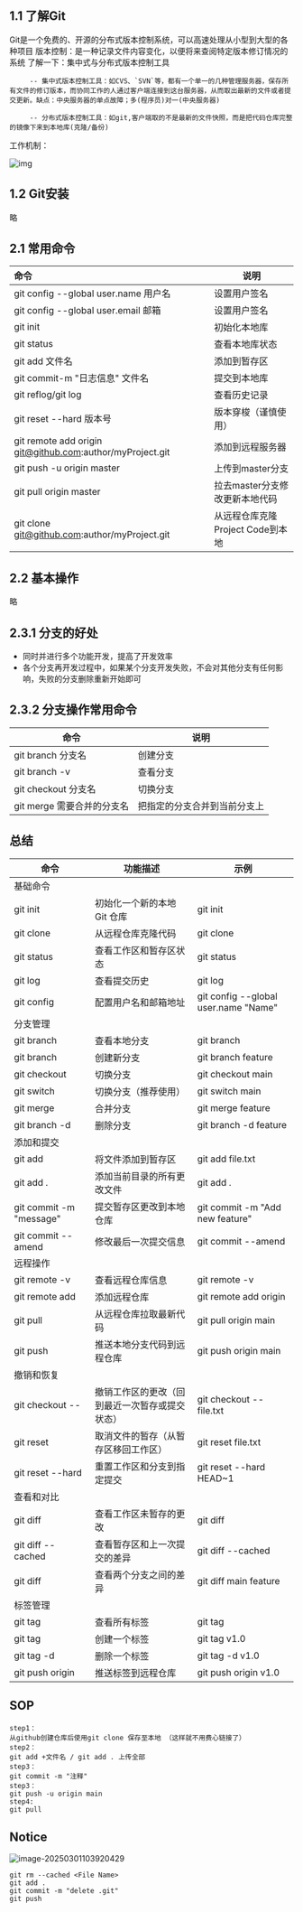 ## 1.1 了解Git

Git是一个免费的、开源的分布式版本控制系统，可以高速处理从小型到大型的各种项目
版本控制：是一种记录文件内容变化，以便将来查阅特定版本修订情况的系统
了解一下：集中式与分布式版本控制工具

         -- 集中式版本控制工具：如CVS、`SVN`等，都有一个单一的几种管理服务器，保存所有文件的修订版本，而协同工作的人通过客户端连接到这台服务器，从而取出最新的文件或者提交更新。缺点：中央服务器的单点故障；多(程序员)对一(中央服务器)
    
         -- 分布式版本控制工具：如git,客户端取的不是最新的文件快照，而是把代码仓库完整的镜像下来到本地库(克隆/备份)

工作机制：

![img](https://nack-1316646329.cos.ap-nanjing.myqcloud.com/69133d076d5567079e4d01b8be137e83.png)

## 1.2 Git安装

略

## 2.1 常用命令

| 命令                                                      | 说明                             |
| :-------------------------------------------------------- | -------------------------------- |
| git config --global user.name 用户名                      | 设置用户签名                     |
| git config --global user.email 邮箱                       | 设置用户签名                     |
| git init                                                  | 初始化本地库                     |
| git status                                                | 查看本地库状态                   |
| git add 文件名                                            | 添加到暂存区                     |
| git commit-m "日志信息" 文件名                            | 提交到本地库                     |
| git reflog/git log                                        | 查看历史记录                     |
| git reset --hard 版本号                                   | 版本穿梭（谨慎使用）             |
| git remote add origin git@github.com:author/myProject.git | 添加到远程服务器                 |
| git push -u origin master                                 | 上传到master分支                 |
| git pull origin master                                    | 拉去master分支修改更新本地代码   |
| git clone git@github.com:author/myProject.git             | 从远程仓库克隆Project Code到本地 |

## 2.2 基本操作

略

## 2.3.1 分支的好处

-  同时并进行多个功能开发，提高了开发效率
- 各个分支再开发过程中，如果某个分支开发失败，不会对其他分支有任何影响，失败的分支删除重新开始即可

## 2.3.2 分支操作常用命令

| 命令                       | 说明                         |
| -------------------------- | ---------------------------- |
| git branch 分支名          | 创建分支                     |
| git branch -v              | 查看分支                     |
| git checkout 分支名        | 切换分支                     |
| git merge 需要合并的分支名 | 把指定的分支合并到当前分支上 |

## 总结

| 命令                         | 功能描述                                       | 示例                                 |
| ---------------------------- | ---------------------------------------------- | ------------------------------------ |
| 基础命令                     |                                                |                                      |
| git init                     | 初始化一个新的本地 Git 仓库                    | git init                             |
| git clone <url>              | 从远程仓库克隆代码                             | git clone                            |
| git status                   | 查看工作区和暂存区状态                         | git status                           |
| git log                      | 查看提交历史                                   | git log                              |
| git config                   | 配置用户名和邮箱地址                           | git config --global user.name "Name" |
| 分支管理                     |                                                |                                      |
| git branch                   | 查看本地分支                                   | git branch                           |
| git branch <branch-name>     | 创建新分支                                     | git branch feature                   |
| git checkout <branch-name>   | 切换分支                                       | git checkout main                    |
| git switch <branch-name>     | 切换分支（推荐使用）                           | git switch main                      |
| git merge <branch-name>      | 合并分支                                       | git merge feature                    |
| git branch -d <branch-name>  | 删除分支                                       | git branch -d feature                |
| 添加和提交                   |                                                |                                      |
| git add <file>               | 将文件添加到暂存区                             | git add file.txt                     |
| git add .                    | 添加当前目录的所有更改文件                     | git add .                            |
| git commit -m "message"      | 提交暂存区更改到本地仓库                       | git commit -m "Add new feature"      |
| git commit --amend           | 修改最后一次提交信息                           | git commit --amend                   |
| 远程操作                     |                                                |                                      |
| git remote -v                | 查看远程仓库信息                               | git remote -v                        |
| git remote add <name> <url>  | 添加远程仓库                                   | git remote add origin <url>          |
| git pull <remote> <branch>   | 从远程仓库拉取最新代码                         | git pull origin main                 |
| git push <remote> <branch>   | 推送本地分支代码到远程仓库                     | git push origin main                 |
| 撤销和恢复                   |                                                |                                      |
| git checkout -- <file>       | 撤销工作区的更改（回到最近一次暂存或提交状态） | git checkout -- file.txt             |
| git reset <file>             | 取消文件的暂存（从暂存区移回工作区）           | git reset file.txt                   |
| git reset --hard             | 重置工作区和分支到指定提交                     | git reset --hard HEAD~1              |
| 查看和对比                   |                                                |                                      |
| git diff                     | 查看工作区未暂存的更改                         | git diff                             |
| git diff --cached            | 查看暂存区和上一次提交的差异                   | git diff --cached                    |
| git diff <branch1> <branch2> | 查看两个分支之间的差异                         | git diff main feature                |
| 标签管理                     |                                                |                                      |
| git tag                      | 查看所有标签                                   | git tag                              |
| git tag <tag-name>           | 创建一个标签                                   | git tag v1.0                         |
| git tag -d <tag-name>        | 删除一个标签                                   | git tag -d v1.0                      |
| git push origin <tag-name>   | 推送标签到远程仓库                             | git push origin v1.0                 |



## SOP

```
step1：
从github创建仓库后使用git clone 保存至本地 （这样就不用费心链接了）
step2：
git add +文件名 / git add . 上传全部
step3：
git commit -m "注释"
step3：
git push -u origin main
step4:
git pull
```

## Notice

![image-20250301103920429](https://nack-1316646329.cos.ap-nanjing.myqcloud.com/image-20250301103920429.png)

```
git rm --cached <File Name>
git add . 
git commit -m "delete .git"
git push
```

